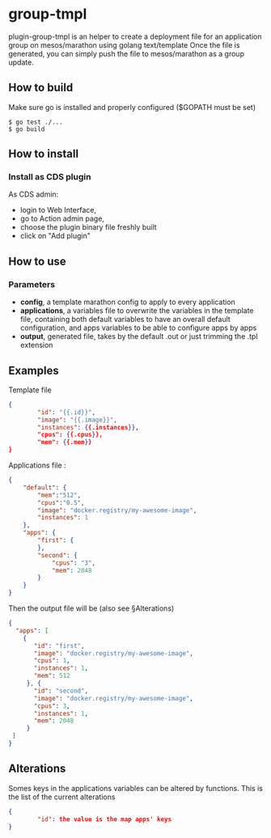 # group-tmpl
plugin-group-tmpl is an helper to create a deployment file for an application group on mesos/marathon using golang text/template
Once the file is generated, you can simply push the file to mesos/marathon as a group update.

## How to build

Make sure go is installed and properly configured ($GOPATH must be set)

```shell
$ go test ./...
$ go build
```

## How to install

### Install as CDS plugin

As CDS admin:

- login to Web Interface,
- go to Action admin page,
- choose the plugin binary file freshly built
- click on "Add plugin"

## How to use

### Parameters

- **config**, a template marathon config to apply to every application
- **applications**, a variables file to overwrite the variables in the template file, containing both default variables to have an overall default configuration, and apps variables to be able to configure apps by apps
- **output**, generated file, takes by the default <config>.out or just trimming the .tpl extension



## Examples

Template file
```json
{
        "id": "{{.id}}",
        "image": "{{.image}}",
        "instances": {{.instances}},
        "cpus": {{.cpus}},
        "mem": {{.mem}}
}

```

Applications file :
```json
{
    "default": {
        "mem":"512",
        "cpus":"0.5",
        "image": "docker.registry/my-awesome-image",
        "instances": 1
    },
    "apps": {
        "first": {
        },
        "second": {
            "cpus": "3",
            "mem": 2048
        }
    }
}
```

Then the output file will be (also see §Alterations)
```json
{
  "apps": [
    {
       "id": "first",
       "image": "docker.registry/my-awesome-image",
       "cpus": 1,
       "instances": 1,
       "mem": 512
     }, {
       "id": "second",
       "image": "docker.registry/my-awesome-image",
       "cpus": 3,
       "instances": 1,
       "mem": 2048
     }
 ]
}
```

## Alterations

Somes keys in the applications variables can be altered by functions. This is the list of the current alterations

```json
{
        "id": the value is the map apps' keys
}

```